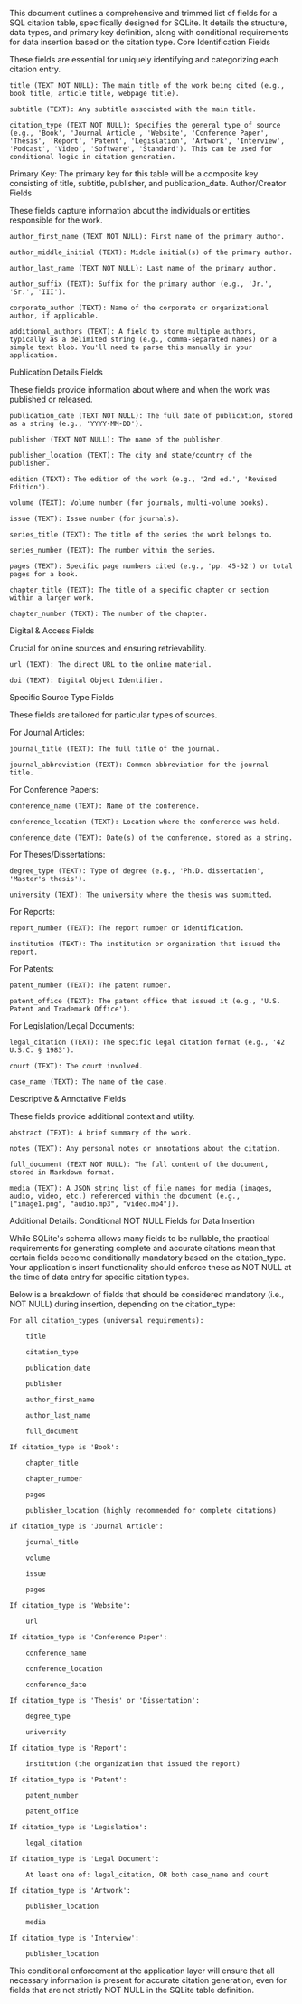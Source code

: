 This document outlines a comprehensive and trimmed list of fields for a SQL citation table, specifically designed for SQLite. It details the structure, data types, and primary key definition, along with conditional requirements for data insertion based on the citation type.
Core Identification Fields

These fields are essential for uniquely identifying and categorizing each citation entry.

    title (TEXT NOT NULL): The main title of the work being cited (e.g., book title, article title, webpage title).

    subtitle (TEXT): Any subtitle associated with the main title.

    citation_type (TEXT NOT NULL): Specifies the general type of source (e.g., 'Book', 'Journal Article', 'Website', 'Conference Paper', 'Thesis', 'Report', 'Patent', 'Legislation', 'Artwork', 'Interview', 'Podcast', 'Video', 'Software', 'Standard'). This can be used for conditional logic in citation generation.

Primary Key: The primary key for this table will be a composite key consisting of title, subtitle, publisher, and publication_date.
Author/Creator Fields

These fields capture information about the individuals or entities responsible for the work.

    author_first_name (TEXT NOT NULL): First name of the primary author.

    author_middle_initial (TEXT): Middle initial(s) of the primary author.

    author_last_name (TEXT NOT NULL): Last name of the primary author.

    author_suffix (TEXT): Suffix for the primary author (e.g., 'Jr.', 'Sr.', 'III').

    corporate_author (TEXT): Name of the corporate or organizational author, if applicable.

    additional_authors (TEXT): A field to store multiple authors, typically as a delimited string (e.g., comma-separated names) or a simple text blob. You'll need to parse this manually in your application.

Publication Details Fields

These fields provide information about where and when the work was published or released.

    publication_date (TEXT NOT NULL): The full date of publication, stored as a string (e.g., 'YYYY-MM-DD').

    publisher (TEXT NOT NULL): The name of the publisher.

    publisher_location (TEXT): The city and state/country of the publisher.

    edition (TEXT): The edition of the work (e.g., '2nd ed.', 'Revised Edition').

    volume (TEXT): Volume number (for journals, multi-volume books).

    issue (TEXT): Issue number (for journals).

    series_title (TEXT): The title of the series the work belongs to.

    series_number (TEXT): The number within the series.

    pages (TEXT): Specific page numbers cited (e.g., 'pp. 45-52') or total pages for a book.

    chapter_title (TEXT): The title of a specific chapter or section within a larger work.

    chapter_number (TEXT): The number of the chapter.

Digital & Access Fields

Crucial for online sources and ensuring retrievability.

    url (TEXT): The direct URL to the online material.

    doi (TEXT): Digital Object Identifier.

Specific Source Type Fields

These fields are tailored for particular types of sources.

For Journal Articles:

    journal_title (TEXT): The full title of the journal.

    journal_abbreviation (TEXT): Common abbreviation for the journal title.

For Conference Papers:

    conference_name (TEXT): Name of the conference.

    conference_location (TEXT): Location where the conference was held.

    conference_date (TEXT): Date(s) of the conference, stored as a string.

For Theses/Dissertations:

    degree_type (TEXT): Type of degree (e.g., 'Ph.D. dissertation', 'Master's thesis').

    university (TEXT): The university where the thesis was submitted.

For Reports:

    report_number (TEXT): The report number or identification.

    institution (TEXT): The institution or organization that issued the report.

For Patents:

    patent_number (TEXT): The patent number.

    patent_office (TEXT): The patent office that issued it (e.g., 'U.S. Patent and Trademark Office').

For Legislation/Legal Documents:

    legal_citation (TEXT): The specific legal citation format (e.g., '42 U.S.C. § 1983').

    court (TEXT): The court involved.

    case_name (TEXT): The name of the case.

Descriptive & Annotative Fields

These fields provide additional context and utility.

    abstract (TEXT): A brief summary of the work.

    notes (TEXT): Any personal notes or annotations about the citation.

    full_document (TEXT NOT NULL): The full content of the document, stored in Markdown format.

    media (TEXT): A JSON string list of file names for media (images, audio, video, etc.) referenced within the document (e.g., ["image1.png", "audio.mp3", "video.mp4"]).

Additional Details: Conditional NOT NULL Fields for Data Insertion

While SQLite's schema allows many fields to be nullable, the practical requirements for generating complete and accurate citations mean that certain fields become conditionally mandatory based on the citation_type. Your application's insert functionality should enforce these as NOT NULL at the time of data entry for specific citation types.

Below is a breakdown of fields that should be considered mandatory (i.e., NOT NULL) during insertion, depending on the citation_type:

    For all citation_types (universal requirements):

        title

        citation_type

        publication_date

        publisher

        author_first_name

        author_last_name

        full_document

    If citation_type is 'Book':

        chapter_title

        chapter_number

        pages

        publisher_location (highly recommended for complete citations)

    If citation_type is 'Journal Article':

        journal_title

        volume

        issue

        pages

    If citation_type is 'Website':

        url

    If citation_type is 'Conference Paper':

        conference_name

        conference_location

        conference_date

    If citation_type is 'Thesis' or 'Dissertation':

        degree_type

        university

    If citation_type is 'Report':

        institution (the organization that issued the report)

    If citation_type is 'Patent':

        patent_number

        patent_office

    If citation_type is 'Legislation':

        legal_citation

    If citation_type is 'Legal Document':

        At least one of: legal_citation, OR both case_name and court

    If citation_type is 'Artwork':

        publisher_location

        media

    If citation_type is 'Interview':

        publisher_location

This conditional enforcement at the application layer will ensure that all necessary information is present for accurate citation generation, even for fields that are not strictly NOT NULL in the SQLite table definition.